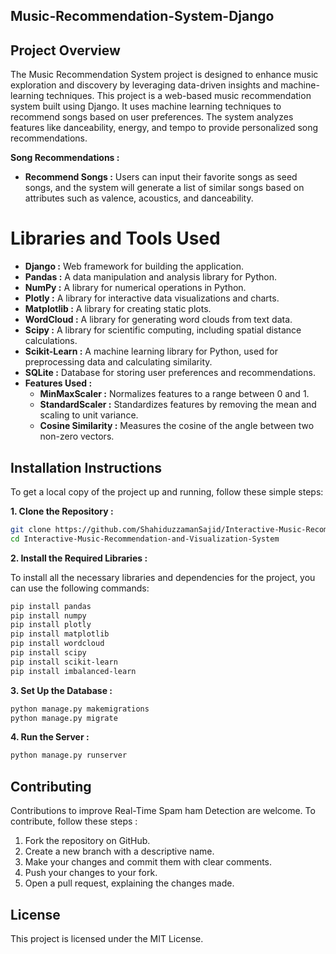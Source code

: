 ## Music-Recommendation-System-Django


## Project Overview
The Music Recommendation System project is designed to enhance music exploration and discovery by leveraging data-driven insights and machine-learning techniques. This project is a web-based music recommendation system built using Django. It uses machine learning techniques to recommend songs based on user preferences. The system analyzes features like danceability, energy, and tempo to provide personalized song recommendations.

  
 **Song Recommendations :**

- **Recommend Songs :** Users can input their favorite songs as seed songs, and the system will generate a list of similar songs based on attributes such as valence, acoustics, and danceability.


# Libraries and Tools Used

- **Django :** Web framework for building the application.
- **Pandas :** A data manipulation and analysis library for Python.
- **NumPy :** A library for numerical operations in Python.
- **Plotly :** A library for interactive data visualizations and charts.
- **Matplotlib :** A library for creating static plots.
- **WordCloud :** A library for generating word clouds from text data.
- **Scipy :** A library for scientific computing, including spatial distance calculations.
- **Scikit-Learn :** A machine learning library for Python, used for preprocessing data and calculating similarity.
- **SQLite :** Database for storing user preferences and recommendations.
- **Features Used :**
  - **MinMaxScaler :** Normalizes features to a range between 0 and 1.
  - **StandardScaler :** Standardizes features by removing the mean and scaling to unit variance.
  - **Cosine Similarity :** Measures the cosine of the angle between two non-zero vectors.

## Installation Instructions
To get a local copy of the project up and running, follow these simple steps:

**1. Clone the Repository :**

   ```bash
   git clone https://github.com/ShahiduzzamanSajid/Interactive-Music-Recommendation-and-Visualization-System.git
   cd Interactive-Music-Recommendation-and-Visualization-System
```

**2. Install the Required Libraries :**

To install all the necessary libraries and dependencies for the project, you can use the following commands:

```bash
pip install pandas
pip install numpy
pip install plotly
pip install matplotlib
pip install wordcloud
pip install scipy
pip install scikit-learn
pip install imbalanced-learn
```

**3. Set Up the Database :**

```bash
python manage.py makemigrations
python manage.py migrate
```

**4. Run the Server :**

```bash
python manage.py runserver
```

## Contributing
Contributions to improve Real-Time Spam ham Detection are welcome. To contribute, follow these steps :

1. Fork the repository on GitHub.
2. Create a new branch with a descriptive name.
3. Make your changes and commit them with clear comments.
4. Push your changes to your fork.
5. Open a pull request, explaining the changes made.

## License
This project is licensed under the MIT License.

